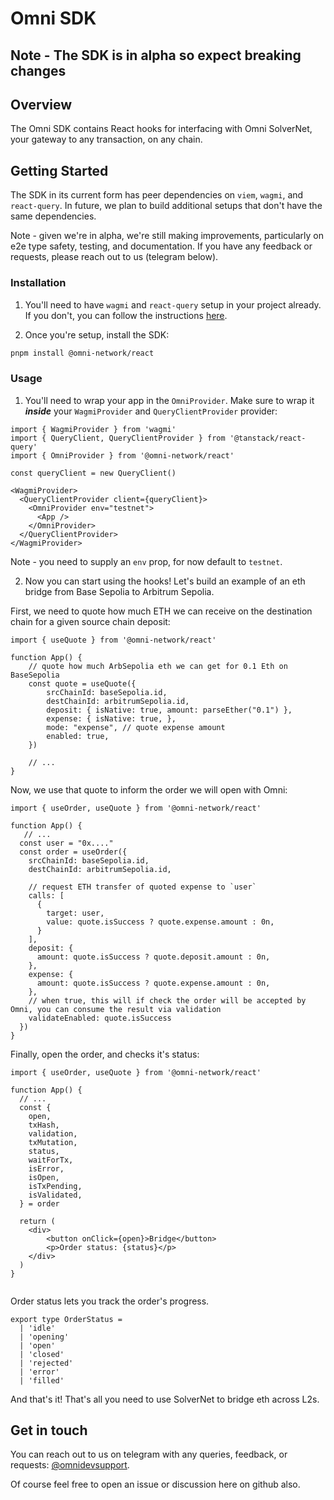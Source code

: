 # Omni SDK

## Note - The SDK is in alpha so expect breaking changes

## Overview

The Omni SDK contains React hooks for interfacing with Omni SolverNet, your gateway to any transaction, on any chain.

## Getting Started

The SDK in its current form has peer dependencies on `viem`, `wagmi`, and `react-query`. In future, we plan to build additional setups that don't have the same dependencies.

Note - given we're in alpha, we're still making improvements, particularly on e2e type safety, testing, and documentation. If you have any feedback or requests, please reach out to us (telegram below).

### Installation

1. You'll need to have `wagmi` and `react-query` setup in your project already. If you don't, you can follow the instructions [here](https://wagmi.sh/react/getting-started).

2. Once you're setup, install the SDK:
```bash
pnpm install @omni-network/react
```

### Usage

1. You'll need to wrap your app in the `OmniProvider`. Make sure to wrap it **_inside_** your `WagmiProvider` and `QueryClientProvider` provider:

```tsx
import { WagmiProvider } from 'wagmi'
import { QueryClient, QueryClientProvider } from '@tanstack/react-query'
import { OmniProvider } from '@omni-network/react'

const queryClient = new QueryClient()

<WagmiProvider>
  <QueryClientProvider client={queryClient}>
    <OmniProvider env="testnet">
      <App />
    </OmniProvider>
  </QueryClientProvider>
</WagmiProvider>
```

Note - you need to supply an `env` prop, for now default to `testnet`.

2. Now you can start using the hooks! Let's build an example of an eth bridge from Base Sepolia to Arbitrum Sepolia.

First, we need to quote how much ETH we can receive on the destination chain for a given source chain deposit:

```tsx
import { useQuote } from '@omni-network/react'

function App() {
    // quote how much ArbSepolia eth we can get for 0.1 Eth on BaseSepolia
    const quote = useQuote({
        srcChainId: baseSepolia.id,
        destChainId: arbitrumSepolia.id,
        deposit: { isNative: true, amount: parseEther("0.1") },
        expense: { isNative: true, },
        mode: "expense", // quote expense amount
        enabled: true,
    })

    // ...
}
```

Now, we use that quote to inform the order we will open with Omni:

```tsx
import { useOrder, useQuote } from '@omni-network/react'

function App() {
   // ...
  const user = "0x...."
  const order = useOrder({
    srcChainId: baseSepolia.id,
    destChainId: arbitrumSepolia.id,

    // request ETH transfer of quoted expense to `user`
    calls: [
      {
        target: user,
        value: quote.isSuccess ? quote.expense.amount : 0n,
      }
    ],
    deposit: {
      amount: quote.isSuccess ? quote.deposit.amount : 0n,
    },
    expense: {
      amount: quote.isSuccess ? quote.expense.amount : 0n,
    },
    // when true, this will if check the order will be accepted by Omni, you can consume the result via validation
    validateEnabled: quote.isSuccess
  })
}

```

Finally, open the order, and checks it's status:

```tsx
import { useOrder, useQuote } from '@omni-network/react'

function App() {
  // ...
  const {
    open,
    txHash,
    validation,
    txMutation,
    status,
    waitForTx,
    isError,
    isOpen,
    isTxPending,
    isValidated,
  } = order

  return (
    <div>
        <button onClick={open}>Bridge</button>
        <p>Order status: {status}</p>
    </div>
  )
}


```

Order status lets you track the order's progress.

```tsx
export type OrderStatus =
  | 'idle'
  | 'opening'
  | 'open'
  | 'closed'
  | 'rejected'
  | 'error'
  | 'filled'
```

And that's it! That's all you need to use SolverNet to bridge eth across L2s.

## Get in touch

You can reach out to us on telegram with any queries, feedback, or requests: [@omnidevsupport](https://t.me/omnidevsupport).

Of course feel free to open an issue or discussion here on github also.